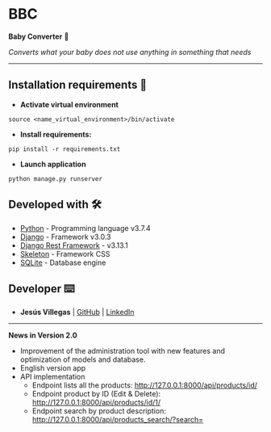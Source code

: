 # **BBC**
**Baby Converter** 📌

*Converts what your baby does not use anything in something that needs*

----

## Installation requirements 🔧

* **Activate virtual environment**
```
source <name_virtual_environment>/bin/activate
```

* **Install requirements:**
```
pip install -r requirements.txt
```
* **Launch application**
```
python manage.py runserver
```

## Developed with  🛠️

* [Python](https://www.python.org/) - Programming language v3.7.4
* [Django](https://www.djangoproject.com/) - Framework v3.0.3
* [Django Rest Framework](https://www.django-rest-framework.org/) - v3.13.1
* [Skeleton](http://getskeleton.com/) - Framework CSS
* [SQLite](https://www.sqlite.org/index.html) - Database engine

## Developer ⌨️

* **Jesús Villegas** | [GitHub](https://github.com/jvncode) | [LinkedIn](https://www.linkedin.com/in/jesus-villegas/)

-----
**News in Version 2.0**
* Improvement of the administration tool with new features and optimization of models and database.
* English version app
* API implementation
    - Endpoint lists all the products: http://127.0.0.1:8000/api/products/id/
    - Endpoint product by ID (Edit & Delete): http://127.0.0.1:8000/api/products/id/1/
    - Endpoint search by product description: http://127.0.0.1:8000/api/products_search/?search=


